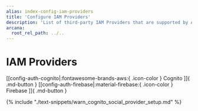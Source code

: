 ```yaml
---
alias: index-config-iam-providers
title: 'Configure IAM Providers'
description: 'List of third-party IAM Providers that are supported by Arcana Auth for onboarding Web3 app users in apps integrated with the Arcana SDK.'
arcana:
  root_rel_path: ../..
---
```


# IAM Providers

[[config-auth-cognito|:fontawesome-brands-aws:{ .icon-color } Cognito ]]{ .md-button }
[[config-auth-firebase|:material-firebase:{ .icon-color } Firebase ]]{ .md-button }

{% include "./text-snippets/warn_cognito_social_provider_setup.md" %}   
